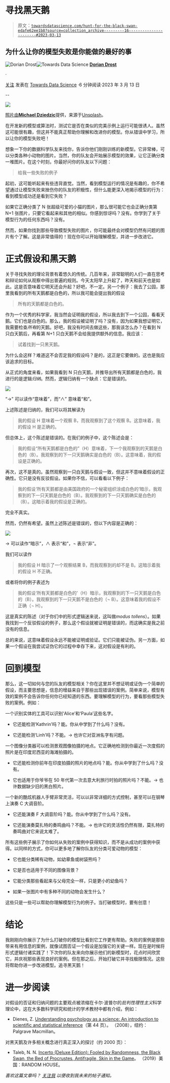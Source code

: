 # 寻找黑天鹅

> 原文：[`towardsdatascience.com/hunt-for-the-black-swan-edafe62ee1b8?source=collection_archive---------16-----------------------#2023-03-13`](https://towardsdatascience.com/hunt-for-the-black-swan-edafe62ee1b8?source=collection_archive---------16-----------------------#2023-03-13)

## 为什么让你的模型失败是你能做的最好的事

[](https://medium.com/@doriandrost?source=post_page-----edafe62ee1b8--------------------------------)![Dorian Drost](https://medium.com/@doriandrost?source=post_page-----edafe62ee1b8--------------------------------)[](https://towardsdatascience.com/?source=post_page-----edafe62ee1b8--------------------------------)![Towards Data Science](https://towardsdatascience.com/?source=post_page-----edafe62ee1b8--------------------------------) [**Dorian Drost**](https://medium.com/@doriandrost?source=post_page-----edafe62ee1b8--------------------------------)

·

[关注](https://medium.com/m/signin?actionUrl=https%3A%2F%2Fmedium.com%2F_%2Fsubscribe%2Fuser%2F1d49ea537d1c&operation=register&redirect=https%3A%2F%2Ftowardsdatascience.com%2Fhunt-for-the-black-swan-edafe62ee1b8&user=Dorian+Drost&userId=1d49ea537d1c&source=post_page-1d49ea537d1c----edafe62ee1b8---------------------post_header-----------) 发表在 [Towards Data Science](https://towardsdatascience.com/?source=post_page-----edafe62ee1b8--------------------------------) ·6 分钟阅读·2023 年 3 月 13 日[](https://medium.com/m/signin?actionUrl=https%3A%2F%2Fmedium.com%2F_%2Fvote%2Ftowards-data-science%2Fedafe62ee1b8&operation=register&redirect=https%3A%2F%2Ftowardsdatascience.com%2Fhunt-for-the-black-swan-edafe62ee1b8&user=Dorian+Drost&userId=1d49ea537d1c&source=-----edafe62ee1b8---------------------clap_footer-----------)

--

[](https://medium.com/m/signin?actionUrl=https%3A%2F%2Fmedium.com%2F_%2Fbookmark%2Fp%2Fedafe62ee1b8&operation=register&redirect=https%3A%2F%2Ftowardsdatascience.com%2Fhunt-for-the-black-swan-edafe62ee1b8&source=-----edafe62ee1b8---------------------bookmark_footer-----------)![](img/4ca049f2899cb8e9b144a60ed8d9b5d4.png)

[照片由**Michael Dziedzic**](https://unsplash.com/@lazycreekimages?utm_source=medium&utm_medium=referral)提供，来源于[Unsplash](https://unsplash.com/?utm_source=medium&utm_medium=referral)。

在开发新的模型或算法时，测试它是否在类似的完美示例上运行可能很诱人。虽然这可能很有趣，但这并不能真正帮助你理解和改进你的模型。你从错误中学习，所以让你的模型失败吧！

想象一下你的数据科学队友来找你，告诉你他们刚刚训练的新模型。它非常棒，可以分类各种小动物的图片。当然，你的队友会开始展示模型的效果，让它正确分类一堆图片。在这个时刻，你最好问你的队友以下问题：

> 给我一些失败的例子

起初，这可能听起来有些违背直觉。当然，看到模型运行的情况是有趣的，你不希望通过让模型失败来挫伤你的队友的积极性，但什么能更深入地揭示模型的行为：看到模型成功还是看到它失败？

如果它正确分类了 N 张超级可爱的小猫的图片，那么很可能它也会正确分类第 N+1 张图片，只要它看起来和其他的相似。你感到惊讶吗？没有。你学到了关于模型行为的任何东西吗？没有。

然而，如果你找到那些导致模型失败的图片，你可能最终会对模型仍然有问题的图片有个了解。这是非常值得的！现在你可以开始理解模型，并进一步改进它。

# 正式假设和黑天鹅

关于寻找失败的理论背景有着悠久的传统。几百年来，非常聪明的人们一直在思考和辩论如何从观察中得出普遍的规则。今天太阳早上升起了，昨天和前天也是如此。这是否意味着它明天还会升起？好吧，不一定。另一个例子：我去了公园，那里我看到的所有天鹅都是白色的，所以我可能会提出我的假设

> 所有的天鹅都是白色的。

作为一个优秀的科学家，我当然会证明我的假设，所以我去到下一个公园，看看天鹅。它们也是白色的。那么，我的假设被证明了吗？没有，因为如果我想证明它，我需要检查*所有*的天鹅。好吧，我没有时间去做这些，那我该怎么办？在看到 N 只白天鹅后，再看第 N+1 只白天鹅不会给我提供额外的信息。我应该：

> 试着找到一只黑天鹅。

为什么会这样？难道这不会否定我的假设吗？是的，这正是它要做的。这也是我应该追求的目标。

从正式的角度来看，如果我看到 N 只白天鹅，并推导出所有天鹅都是白色的，我进行的是逻辑*归纳*。然而，逻辑归纳有一个缺点：它是错误的。

![](img/7e5a784823fff0f2548e7c2f6b8f6dfc.png)

“→” 可以读作“意味着”，而“∧” 意味着“和”。

上述陈述是归纳的，我们可以将其解读为

> 我的假设 H 意味着一个观察 B，而我观察到了这个观察 B。这意味着，我的假设 H 是正确的。

但总体上，这个陈述是错误的。在我们的例子中，这个陈述会是：

> 我的假设“所有天鹅都是白色的”（H）意味着，下一个我观察到的天鹅是白色的（B）。我观察到的下一只天鹅确实是白色的（B）。这意味着，我的假设是正确的。

再次，这不是真的。虽然观察到一只白天鹅与假设一致，但这并不意味着假设的正确性。它只是没有反驳假设。如果你不信，可以看看以下例子：

> 我的假设‘所有天鹅都是由美国政府的一个秘密组织涂成白色的’暗示，我观察到的下一只天鹅是白色的（B）。我观察到的下一只天鹅确实是白色的（B）。这暗示着我的假设是正确的。

完全不真实。

然而，仍然有希望。虽然上述陈述是错误的，但以下内容是正确的：

![](img/ac3ccf1dfa9bff90a38b9896770f0134.png)

→ 可以读作“暗示”，∧ 表示“和”，¬ 表示“非”。

我们可以读作

> 我的假设 H 暗示了一个观察结果 B，而我观察到的却不是 B。这暗示着我的假设 H 不正确。

或者将你的例子表述为

> 我的假设‘所有天鹅都是白色的’（H）暗示，我观察到的下一只天鹅是白色的（B）。我观察到的下一只天鹅不是白色的（¬ B）。这意味着我的假设不正确（¬ H）。

这是真实的陈述（对于你们中的形式逻辑迷来说，这叫做*modus tollens*）。如果我找到一个反驳假设的例子，那么这个假设就被证明是错误的，而这确实是我之前没有的信息。

总的来说，这意味着假设永远不能被证明或验证。它们只能被证伪。另一方面，如果一个假设在我尝试证伪它的过程中幸存下来，这对假设是有利的。

# 回到模型

那么，这一切如何与您的队友的模型相关？你在这里并不想证明或证伪一个简单的假设，而主要思想是，信息的增益来自于那些出现错误的案例。简单来说，模型有效的案例不会告诉你任何你已经知道的东西。要理解模型的行为，要看那些模型失败的案例。例如：

一个识别实体的工具可以识别‘Alice’和‘Paula’这些名字。

+   它还能检测‘Kathrin’吗？能。你从中学到了什么吗？没有。

+   它还能检测‘Linh’吗？不能。→ 也许它对亚洲名字有问题。

一个图像分类器可以检测景观图像拍摄的地点。它正确地检测到你最近一次度假的照片是在印度尼西亚的海滩拍摄的。

+   它还能检测你前年在印度拍摄的照片的地点吗？能。你从中学到了什么吗？没有。

+   它也适用于你爷爷在 50 年代第一次去意大利旅行时拍的照片吗？不能。→ 也许数据缺少旧的黑白照片。

一个新的酷炫机器人手臂非常灵活，可以以非常详细的方式控制，甚至可以在钢琴上演奏 C 大调音阶。

+   它还能演奏 F 大调音阶吗？能。你从中学到了什么吗？没有。

+   它还能演奏莫扎特的奏鸣曲吗？不能。→ 也许它的灵活性仍然有限，莫扎特的奏鸣曲对它来说太难了。

所有这些例子展示了你如何从失败的案例中获得知识，而不是从成功的案例中获得。以同样的方式，你可以更多地了解你队友的分类可爱动物的模型：

+   它也能分类稀有动物，如幼章鱼或树袋熊吗？

+   它是否也适用于不同的图像背景？

+   它能分类那些看起来与父母完全一样，只是更小的幼鱼吗？

+   如果一张图片中有多种不同的动物会发生什么？

这些只是一些可以帮助你理解模型行为的例子。当打破模型时，要有创意！

# 结论

我刚刚向你展示了为什么打破你的模型比看到它工作更有帮助。失败的案例是那些带来有用信息的案例，就像试图否证一个假设是加强它的关键一样。现在是时候将形式逻辑付诸实践了！下次你的队友来向你展示他们的新模型时，花点时间欣赏它，并庆祝那些表现良好的案例。但在那之后，开始打破它并寻找极限情况。这些将帮助你进一步改进模型。追寻黑天鹅！

# 进一步阅读

对假设的否证和归纳问题的主要观点被浓缩在卡尔·波普尔的*批判性理性主义*科学理论中，这在大多数科学研究和统计的学术教材中都有介绍，例如：

+   Dienes, Z. [Understanding psychology as a science: An introduction to scientific and statistical inference](https://link.springer.com/book/9780230542303)（第 44 页）。 （2008），纽约：Palgrave Macmillan。

对黑天鹅及许多相关概念进行真正深入的探讨（约 2000 页）：

+   Taleb, N. N. [Incerto (Deluxe Edition): Fooled by Randomness, the Black Swan, the Bed of Procrustes, Antifragile, Skin in the Game](https://www.google.de/books/edition/Incerto_Deluxe_Edition_Fooled_by_Randomn/yDiREAAAQBAJ?hl=de)。 （2019）美国：RANDOM HOUSE。

*喜欢这篇文章吗？* [*关注我*](https://medium.com/@doriandrost) *以便收到我未来的帖子通知。*
